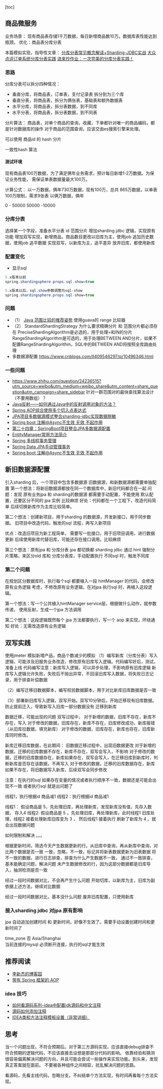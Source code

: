 [toc]
## 商品微服务
业务场景： 现有商品表存储1千万数据，每日新增商品数10万。数据库表性能达到瓶颈。
优化：商品表分库分表

本篇模拟实现，指导性文章：
[分库分表常见概念解读+Sharding-JDBC实战](https://jishuin.proginn.com/p/763bfbd302e8)
[大众点评订单系统分库分表实践](https://tech.meituan.com/2016/11/18/dianping-order-db-sharding.html)
[进来抄作业：一次完美的分库分表实践！](https://database.51cto.com/art/202012/637727.htm)

### 思路
分库分表可以拆分四种情况：
* 垂直分库，将商品表，订单表，支付记录表 拆分到为三个库
* 垂直分表，将商品表，拆分为俩张表，基础表和额外数据表
* 水平分库，将商品表，拆分表数据，到不同库
* 水平分表，将商品表，拆分表数据，到不同表

分片算法：
商品表，对单个商品的查询，收藏，下单都针对唯一的商品编码，都是针对数据库的操作
对于商品的范围查询，应该交由es搜索引擎来处理。

可以使用 商品id 的 hash 分片

一致性hash 算法

#### 测试环境
现有商品表100万数据，为了满足俩年业务需求，预计每日新增1-2万数据。为保证业务性能，
需保证单表数据量最大100万。

计算公式： 以一万数据，俩年730万数据，现有100万，总共 865万数据，以单表100万限制，需求9张表
以俩万数据，俩年




0 - 50000
50000 -10000





### 分库分表

选择某一个字段，准备水平分表  id 范围分片
增加sharding jdbc 逻辑，实现原有功能
增加双写实现，新增商品，商品数目更改以旧库为主，使用job 追加历史数据，使用job 追平数据
实现双写，以新库为主，追平差异
放弃旧库，都使用新库


### 配置变化
* 显示sql 
```java
5.x版本以前
spring.shardingsphere.props.sql.show=true

5.x版本以后，sql.show参数调整为sql-show
spring.shardingsphere.props.sql-show=true
```



### 问题
* （1） [Java 范围比较的推荐姿势](https://blog.csdn.net/w605283073/article/details/121297313)
使用guava的 range 比较器
* （2） StandardShardingStrategy 为什么要求精确分片 和 范围分片都必须存在
PreciseShardingAlgorithm是必选的，用于处理=和IN的分片
RangeShardingAlgorithm是可选的，用于处理BETWEEN AND分片，如果不配置RangeShardingAlgorithm，SQL中的BETWEEN AND将按照全库路由处理
* 多数据源配置 https://www.cnblogs.com/ll409546297/p/10496346.html


### 一些问题
* https://www.zhihu.com/question/24236515?utm_source=weibo&utm_medium=weibo_share&utm_content=share_question&utm_campaign=share_sidebar
针对一群范围对的最快查找算法设计（不要用数组）？
* [Java反射——如何通过Java中的反射调用对象的方法？](https://blog.csdn.net/ly_xiamu/article/details/82900482)
* [Spring AOP组合使用多个切入点表达式](https://blog.csdn.net/qq_32224047/article/details/107103819)
* [JPA项目多数据源模式整合sharding-jdbc实现数据脱敏](http://www.kailing.pub/article/index/arcid/279.html)
* [Spring boot 注解@Async不生效 无效 不起作用](https://blog.csdn.net/weixin_37760377/article/details/103627676)
* [第二十四章：SpringBoot项目整合JPA多数据源配置](https://www.jianshu.com/p/9f812e651319)
* [EntityManager常用方法简介](https://www.cnblogs.com/powerwu/articles/10733838.html)
* [Spring 多线程事务管理](https://dzone.com/articles/spring-transaction-management-over-multiple-thread-1)
* [Spring Data JPA手动管理事务](https://blog.csdn.net/loushangdeanshi/article/details/106322450)
* [Spring boot 注解@Async不生效 无效 不起作用](https://blog.csdn.net/weixin_37760377/article/details/103627676)


    
## 新旧数据源配置 
引入sharding 后，一个项目中包含多数据源
旧数据源，和新数据源都需要单独配置
第一个想法：将新旧数据源都放在同一个数据库中，新旧代码都合在一起
问题：发现 原有业务jpa 和 sharding的数据源 都需要手动配置，不能使用 默认配置，还要区分不同的 jpa 实例
比较麻烦
好处：代码都在一个工程下，改造代码简单
后续切换新库作为主库比较简单。





第二个想法：创建新项目，用于sharding 的数据源，开发新接口，用于同步数据。
旧项目中改造代码，触发的sql 流程，再写入新项目

优点：改造旧项目为新工程简单，
需要写一批接口，用于旧项目调用，进行数据更新
后续使用新库代替旧库，可能还存在接口调用。比较麻烦


第三个想法：原有jpa  和 分库分表 jpa 都切换都 sharding jdbc
通过 hint 强制分片策略，来区分old 库和 分库分表库，手动配置执行 不同sql 时，触发不同库



### 第二个问题
在规划区分数据库时，执行每个sql 都要植入一段 hintManager 的代码，会修改原有业务逻辑
考虑，不修改原有业务逻辑，在对jpa 执行sql 时，再植入这段逻辑。

第一个想法：写一个公共植入hintManager service层，根据做什么动作，就参数传递， 使用反射，生成一个jpa 方法调用


第二个想法：这段逻辑既然每个 jpa 方法都要执行，写一个 aop 来实现，环绕通知
好处：无需改造原有业务逻辑



## 双写实践

使用jmeter 模拟新增产品，商品个数减少的模拟
（1）编写新库（分库分表）写入逻辑，可能涉及旧服务业务改造，修改原有旧库写入逻辑。代码编写好后，测试，准备上线
     代码编写注意：新库写入逻辑，可以异步处理，不影响原有旧库逻辑
     新库写入逻辑允许失败，失败后不抛出异常，不回滚旧库写入数据，将失败日志记录，用于排查补偿数据
         
（2）编写迁移旧数据脚本，编写校验数据脚本，用于对比新库旧库数据是否一致
    
 （3）部署新旧库写入逻辑，双写开始。双写10分钟后，开始迁移现有旧库数据。防止提前迁入，导致新写入旧库一部分数据没有
 迁移到新库
 
 
 
 
 数据迁移，可能出现的问题
 双写过程中，
 对于新增的数据，旧库不存在，新库不存在，写入
 对于修改的数据，旧库存在，新库不存在，旧库修改成功，新库报错（从旧库拉数据，填充新库）
 对于修改的数据，旧库存在，新库也存在，旧库新库同时修改。
 
 新库迁移旧库数据，在此期间： 旧数据迁移过程中，出现旧数据更改
对于新增的数据，迁移的旧库数据不存在，新库不存在，双写会写入，不影响
对于修改的数据，迁移的旧库数据存在，新库如果存在，双写会写入，在迁移旧库到新库时，判断新库是否存在该数据，不再写入
对于修改的数据，迁移的旧库数据存在，新库如果不存在，将旧数据写入新库，后续双写会同步修改


注意：在执行的sql 如果存在变量的情况或者执行顺序不一致，数据还是可能会出现不一致  或者执行sql 就是出问题了

线程1，执行根据id 商品减1
线程2：执行根据id 商品减1

线程1： 假设商品是 5，先处理旧库，再处理新库，发现新库没有值，先存入数据， 存入4
线程2: 假设商品是 5 ，先处理旧库，再处理新库，此时线程1 旧库处理，线程2 接着处理新库旧库变为 3 ，
然后线程1 接着执行 刷新了新库为 4 。就会出现数据问题


如何限制和解决
。。。



根据更新时间，筛选今天产生数据更新的行。从旧库中查询，再从新库中查询，对比两个数据是否一致
一致，忽略，不一致，标记并将新表数据更新为旧表数据
将不一致的数据，进行日志排查，排查为什么产生数据不一致，
通过不一致排查，基本能确定问题，解决问题
未产生数据修改的行，因为这部分数据都是旧库导入，抽测检测是否一致


经过一段时间数据对比，不会再产生什么问题
开始切库，以新库为主，旧库为副
依据上述方法，继续对比数据

经过一段时间数据对比，基本没什么问题
废弃旧库配置，只使用新库



 

### 接入sharding jdbc 对jpa 原有影响
jpa 自动追加创建时间 和 更新时间，好像不生效了。需要手动设置创建时间和更新时间了
    
 time_zone	否	Asia/Shanghai	
 当前连接的mysql 必须断开连接，执行的sql才能生效
 

## 推荐阅读
* [李新杰的博客园](https://www.cnblogs.com/lixinjie/tag/Spring/)
* [带有 Spring 框架的 AOP](https://www.tutorialspoint.com/spring/aop_with_spring.htm)

### idea 技巧
* [如何看源码系列-idea中配置jdk源码和中文注释](https://blog.csdn.net/l773772189/article/details/105067297/)
* [源码如何添加注释](https://blog.csdn.net/qq_40495860/article/details/121011875)
* [IDEA类和方法注释模板设置（非常详细）](https://blog.csdn.net/xiaoliulang0324/article/details/79030752)



## 思考
当一个问题出现，不符合预期后。对于第三方源码实现，应该直接debug排查不符合预期的逻辑代码，不应该直接去设想是那部分代码的影响。
依靠经验和猜测很容易偏离解决问题的方向，并且可能会尝试一些操作来实现功能。到头来，发现真正答案就在面前。
不要被各种组件之间相容，扰乱解决问题的思路。


看源码，先看主线代码，忽略分支。不纠结单个方法实现，有时间再看每个方法实现。




